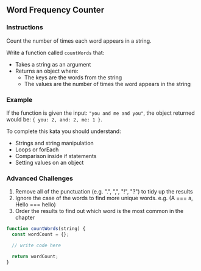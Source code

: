 ## Word Frequency Counter

<!--```objectives
- Manipulate strings
- Use loops and conditional statements
- Create and manipulate objects
- Advanced: String manipulation, sorting objects
```-->

### Instructions

Count the number of times each word appears in a string.

Write a function called `countWords` that:

- Takes a string as an argument
- Returns an object where:
  - The keys are the words from the string
  - The values are the number of times the word appears in the string

### Example

If the function is given the input: `"you and me and you"`, the object returned would be: `{ you: 2, and: 2, me: 1 }`.

To complete this kata you should understand:

- Strings and string manipulation
- Loops or forEach
- Comparison inside if statements
- Setting values on an object

### Advanced Challenges

1. Remove all of the punctuation (e.g. ".", ",", "!", "?") to tidy up the results
2. Ignore the case of the words to find more unique words. e.g. (A === a, Hello === hello)
3. Order the results to find out which word is the most common in the chapter

```js
function countWords(string) {
  const wordCount = {};

  // write code here

  return wordCount;
}
```
